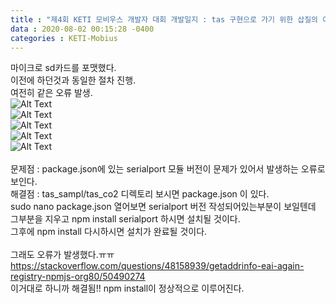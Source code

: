 ```yaml
---
title : "제4회 KETI 모비우스 개발자 대회 개발일지 : tas 구현으로 가기 위한 삽질의 여정2"
data : 2020-08-02 00:15:28 -0400
categories : KETI-Mobius
---
```

마이크로 sd카드를 포맷했다.<br>
이전에 하던것과 동일한 절차 진행.<br>
여전히 같은 오류 발생. <br>
![Alt Text](/assets/images/mobius/mobius03-1.jpeg)<br>
![Alt Text](/assets/images/mobius/mobius03-2.jpeg)<br>
![Alt Text](/assets/images/mobius/mobius03-3.jpeg)<br>
![Alt Text](/assets/images/mobius/mobius03-4.jpeg)<br>
![Alt Text](/assets/images/mobius/mobius03-5.jpeg)<br>
<br>
문제점 : package.json에 있는 serialport 모듈 버전이 문제가 있어서 발생하는 오류로 보인다.<br>
해결점 : tas_sampl/tas_co2 디렉토리 보시면 package.json 이 있다.<br>
sudo nano package.json 열어보면 serialport 버전 작성되어있는부분이 보일텐데 그부분을 지우고 npm install serialport 하시면 설치될 것이다.<br>
그후에 npm install 다시하시면 설치가 완료될 것이다.<br>
<br>
그래도 오류가 발생했다.ㅠㅠ<br>
<https://stackoverflow.com/questions/48158939/getaddrinfo-eai-again-registry-npmjs-org80/50490274> <br>
이거대로 하니까 해결됨!! npm install이 정상적으로 이루어진다. <br>
